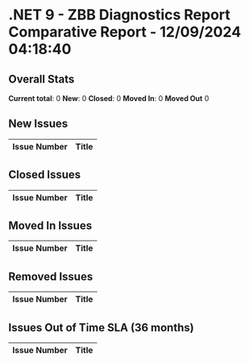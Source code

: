 # .NET 9 - ZBB Diagnostics Report Comparative Report - 12/09/2024 04:18:40

## Overall Stats

**Current total**: 0
**New**: 0
**Closed**: 0
**Moved In**: 0
**Moved Out** 0

## New Issues

| **Issue Number** | **Title** |
| :--------------: | --------- |

## Closed Issues

| **Issue Number** | **Title** |
| :--------------: | --------- |

## Moved In Issues

| **Issue Number** | **Title** |
| :--------------: | --------- |

## Removed Issues

| **Issue Number** | **Title** |
| :--------------: | --------- |

## Issues Out of Time SLA (36 months)

| **Issue Number** | **Title** |
| :--------------: | --------- |


